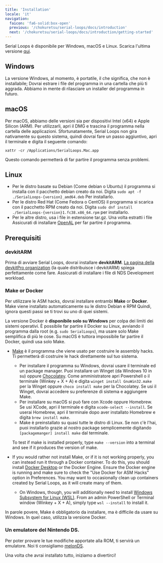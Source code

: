 ```yaml
---
title: 'Installation'
locale: 'it'
navigation:
  faicon: 'fa6-solid:box-open'
  previous: '/chokuretsu/serial-loops/docs/introduction'
  next: '/chokuretsu/serial-loops/docs/introduction/getting-started'
---
```


Serial Loops è disponibile per Windows, macOS e Linux. Scarica l'ultima versione [qui](https://github.com/haroohie-club/SerialLoops/releases/latest).

## Windows
La versione Windows, al momento, è portatile, il che significa, che non è installabile;
Dovrai estrare i file del programma in una cartella che più ti aggrada. Abbiamo in mente di
rilasciare un installer del programma in futuro.

## macOS
Per macOS, abbiamo delle versioni sia per dispositivi Intel (x64) e Apple Silicon (ARM). Per utilizzarli, apri il DMG
e trascina il programma nella cartella delle applicazioni. Sfortunatamente, Serial Loops non gira nativamente
su questo sistema, quindi dovrai fare un passo aggiuntivo, apri il terminale e digita il seguente comando:
```
xattr -cr /Applications/SerialLoops.Mac.app
```
Questo comando permetterà di far partire il programma senza problemi.

## Linux
* Per le distro basate su Debian (Come debian o Ubuntu) il programma si installa con il pacchetto debian creato da noi. Digita
  `sudo apt -f ./SerialLoops-{version}_amd64.deb` Per installarlo.
* Per le distro Red Hat (Come Fedora o CentOS) il programma si scarica con il pacchetto RPM creato da noi. Digita
  `sudo dnf install ./SerialLoops-{version}1.fc38.x86_64.rpm` per installarlo.
* Per le altre distro, usa i file in estensione tar.gz. Una volta estratti i file
  Assicurati di installare [OpenAL](https://www.openal.org/) per far partire il programma.

## Prerequisiti
### devkitARM
Prima di avviare Serial Loops, dovrai installare **devkitARM**. [La pagina della devkitPro organization](https://devkitpro.org/wiki/Getting_Started) (la quale distribuisce i devkitARM) spiega perfettamente come fare. Assicurati di installare i file di NDS Development workload.

### Make or Docker
Per utilizzare le ASM hacks, dovrai installare entrambi **Make** or **Docker**. Make viene installato automaticamente su le distro Debian e RPM
Quindi, ignora questi passi se ti trovi su uno di quei sistemi.

La versione Docker è **disponibile solo su Windows** per colpa dei limiti dei sistemi operativi. È possibile far partire il Docker
su Linux, avviando il programma dalla root (e.g. `sudo SerialLoops`), ma usare solo Make semplifica di più le cose. Su macOS è
tuttora impossibile far partire il Docker, quindi usa solo Make.

* [Make](https://www.gnu.org/software/make/) è il programma che viene usato per costruire le assembly hacks. Ti permetterà di costruire le
   hack direttamente sul tuo sistema.
    - Per installare il programma su Windows, dovrai usare il terminale ed un package manager. Puoi installare un Winget (da Windows 10 in su) oppure
      [Chocolatey](https://chocolatey.org/). Come amministratore apri Powershell o il terminale (Winkey + X + A) e digita `winget install GnuWin32.make`
      per la Winget oppure `choco install make` per la Chocolatey. Se usi il Winget, dovrai accedere su preferenze di sistema e aggiungere Make.
    - Per installare su macOS si può fare con Xcode oppure Homebrew. Se usi XCode, apri il terminale e digita `xcode-select --install`. Se userai
      Homebrew, apri il terminale dopo aver installato Homebrew e digita `brew install make`.
    - Make è preinstallato su quasi tutte le distro di Linux. Se non c'è l'hai, puoi installarlo grazie al nostro package
      semplicemente digitando `[packagemanger] install make` dal terminale.
  
  To test if make is installed properly, type `make --version` into a terminal and see if it produces the version of make.
* If you would rather not install Make, or if it is not working properly, you can instead run it through a Docker container. To do this, you should
  install [Docker Desktop](https://www.docker.com/products/docker-desktop/) or the Docker Engine. Ensure the Docker engine is running and make sure
  to check the "Use Docker for ASM Hacks" option in Preferences. You may want to occasionally clean up containers created by Serial Loops, as it will
  create many of them.
    - On Windows, though, you will additionally need to install [Windows Subsystem for Linux (WSL)](https://learn.microsoft.com/en/windows/wsl/install).
      From an admin PowerShell or Terminal window (Winkey + X + A), simply type `wsl --install` to install it.

In parole povere, Make è obbligatorio da installare, ma è difficile da usare su Windows. In quel caso, utilizza la versione Docker.

### Un emulatore del Nintendo DS.
Per poter provare le tue modifiche apportate alla ROM, ti servirà un emulatore. Noi ti consigliamo [melonDS](https://melonds.kuribo64.net/).

Una volta che avrai installato tutto, iniziamo a divertirci!